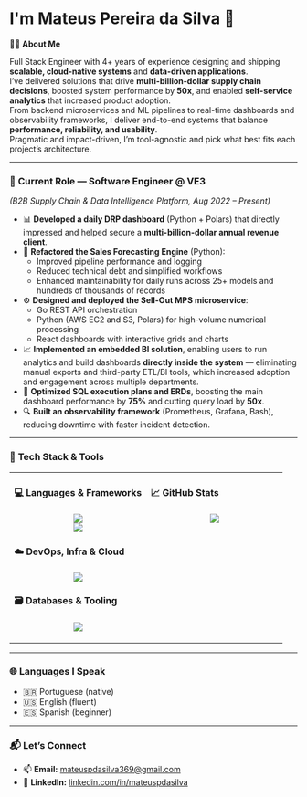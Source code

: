 # I'm Mateus Pereira da Silva 👋

👨‍💻 **About Me**

Full Stack Engineer with 4+ years of experience designing and shipping **scalable, cloud-native systems** and **data-driven applications**.  
I’ve delivered solutions that drive **multi-billion-dollar supply chain decisions**, boosted system performance by **50x**, and enabled **self-service analytics** that increased product adoption.  
From backend microservices and ML pipelines to real-time dashboards and observability frameworks, I deliver end-to-end systems that balance **performance, reliability, and usability**.  
Pragmatic and impact-driven, I’m tool-agnostic and pick what best fits each project’s architecture.

---

### 📌 **Current Role — Software Engineer @ VE3**  
*(B2B Supply Chain & Data Intelligence Platform, Aug 2022 – Present)*

- 📊 **Developed a daily DRP dashboard** (Python + Polars) that directly impressed and helped secure a **multi-billion-dollar annual revenue client**.  
- 🧠 **Refactored the Sales Forecasting Engine** (Python):  
  - Improved pipeline performance and logging  
  - Reduced technical debt and simplified workflows  
  - Enhanced maintainability for daily runs across 25+ models and hundreds of thousands of records  
- ⚙️ **Designed and deployed the Sell-Out MPS microservice**:  
  - Go REST API orchestration  
  - Python (AWS EC2 and S3, Polars) for high-volume numerical processing  
  - React dashboards with interactive grids and charts  
- 📈 **Implemented an embedded BI solution**, enabling users to run analytics and build dashboards **directly inside the system** — eliminating manual exports and third-party ETL/BI tools, which increased adoption and engagement across multiple departments.
- 🚀 **Optimized SQL execution plans and ERDs**, boosting the main dashboard performance by **75%** and cutting query load by **50x**.  
- 🔍 **Built an observability framework** (Prometheus, Grafana, Bash), reducing downtime with faster incident detection.  

---

### 🧠 **Tech Stack & Tools**

<table>
  <tr>
    <td valign="top" width="50%">

#### 💻 **Languages & Frameworks**

<p align="center">
  <img src="https://skillicons.dev/icons?i=go,python,typescript,javascript,bash,php" /><br>
  <img src="https://skillicons.dev/icons?i=nodejs,react,nextjs,fastapi" />
</p>

#### ☁️ **DevOps, Infra & Cloud**

<p align="center">
  <img src="https://skillicons.dev/icons?i=linux,docker,aws,nginx,grafana,cloudflare,prometheus" />
</p>

#### 🗃️ **Databases & Tooling**

<p align="center">
  <img src="https://skillicons.dev/icons?i=postgresql,mysql,npm,webpack,git,postman" />
</p>

</td>
<td valign="top" width="50%">

#### 📈 **GitHub Stats**

<p align="center">
  <img src="https://github-readme-stats.vercel.app/api/top-langs/?username=tzpereira" />
</p>

</td>
  </tr>
</table>

---

### 🌐 Languages I Speak

- 🇧🇷 Portuguese (native)  
- 🇺🇸 English (fluent)  
- 🇪🇸 Spanish (beginner)

---

### 📬 **Let’s Connect**

- 📫 **Email:** [mateuspdasilva369@gmail.com](mailto:mateuspdasilva369@gmail.com)  
- 💼 **LinkedIn:** [linkedin.com/in/mateuspdasilva](https://linkedin.com/in/mateuspdasilva)
